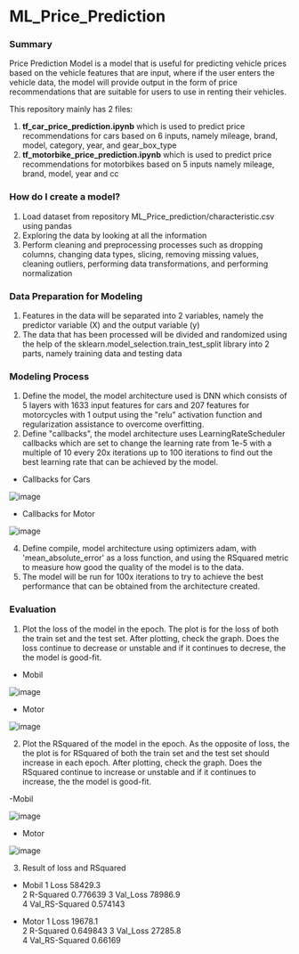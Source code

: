 # ML_Price_Prediction

### Summary
Price Prediction Model is a model that is useful for predicting vehicle prices based on the vehicle features that are input, where if the user enters the vehicle data, the model will provide output in the form of price recommendations that are suitable for users to use in renting their vehicles.

This repository mainly has 2 files:
1. **tf_car_price_prediction.ipynb** which is used to predict price recommendations for cars based on 6 inputs, namely mileage, brand, model, category, year, and gear_box_type
2. **tf_motorbike_price_prediction.ipynb** which is used to predict price recommendations for motorbikes based on 5 inputs namely mileage, brand, model, year and cc

### How do I create a model?
1. Load dataset from repository ML_Price_prediction/characteristic.csv using pandas
2. Exploring the data by looking at all the information
3. Perform cleaning and preprocessing processes such as dropping columns, changing data types, slicing, removing missing values, cleaning outliers, performing data transformations, and performing normalization

### Data Preparation for Modeling
1. Features in the data will be separated into 2 variables, namely the predictor variable (X) and the output variable (y)
2. The data that has been processed will be divided and randomized using the help of the sklearn.model_selection.train_test_split library into 2 parts, namely training data and testing data

### Modeling Process
1. Define the model, the model architecture used is DNN which consists of 5 layers with 1633 input features for cars and 207 features for motorcycles with 1 output using the "relu" activation function and regularization assistance to overcome overfitting.
2. Define "callbacks", the model architecture uses LearningRateScheduler callbacks which are set to change the learning rate from 1e-5 with a multiple of 10 every 20x iterations up to 100 iterations to find out the best learning rate that can be achieved by the model.
- Callbacks for Cars


![image](https://github.com/Rentaku/ML_Price_Prediction/assets/132776192/75710522-184f-483d-a0d1-bc2dc92366d0)
- Callbacks for Motor


![image](https://github.com/Rentaku/ML_Price_Prediction/assets/132776192/ba146538-7ceb-4ef7-94e6-0d6d6f4b2790)


4. Define compile, model architecture using optimizers adam, with 'mean_absolute_error' as a loss function, and using the RSquared metric to measure how good the quality of the model is to the data.
5. The model will be run for 100x iterations to try to achieve the best performance that can be obtained from the architecture created.

### Evaluation
1. Plot the loss of the model in the epoch. The plot is for the loss of both the train set and the test set. After plotting, check the graph. Does the loss continue to decrease or unstable and if it continues to decrese, the the model is good-fit.
- Mobil


![image](https://github.com/Rentaku/ML_Price_Prediction/assets/132776192/143af30c-332a-439b-8313-0b332ecb36fd)


- Motor


![image](https://github.com/Rentaku/ML_Price_Prediction/assets/132776192/d14d3f00-47b5-4e77-bde7-c5bb09040c41)


2. Plot the RSquared of the model in the epoch. As the opposite of loss, the the plot is for RSquared of both the train set and the test set should increase in each epoch. After plotting, check the graph. Does the RSquared continue to increase or unstable and if it continues to increase, the the model is good-fit.

-Mobil


![image](https://github.com/Rentaku/ML_Price_Prediction/assets/132776192/a347169e-7935-4c23-9975-6d7a2416257f)


- Motor


![image](https://github.com/Rentaku/ML_Price_Prediction/assets/132776192/b0b40e79-2a6f-475b-92e2-0520acb4be30)


3. Result of loss and RSquared
- Mobil
1  Loss            58429.3      
2  R-Squared       0.776639 
3  Val_Loss        78986.9      
4  Val_RS-Squared  0.574143 


- Motor
1  Loss            19678.1      
2  R-Squared       0.649843 
3  Val_Loss        27285.8      
4  Val_RS-Squared  0.66169  
